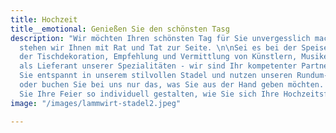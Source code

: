 ```yaml
---
title: Hochzeit
title__emotional: Genießen Sie den schönsten Tasg
description: "Wir möchten Ihren schönsten Tag für Sie unvergesslich machen. \n\nHierfür
  stehen wir Ihnen mit Rat und Tat zur Seite. \n\nSei es bei der Speisen- und Getränkeauswahl,
  der Tischdekoration, Empfehlung und Vermittlung von Künstlern, Musikern oder auch
  als Lieferant unserer Spezialitäten - wir sind Ihr kompetenter Partner.\n\nFeiern
  Sie entspannt in unserem stilvollen Stadel und nutzen unseren Rundum-Sorglos-Service,
  oder buchen Sie bei uns nur das, was Sie aus der Hand geben möchten. Bei uns können
  Sie Ihre Feier so individuell gestalten, wie Sie sich Ihre Hochzeitsfeier vorstellen."
image: "/images/lammwirt-stadel2.jpeg"

---
```

